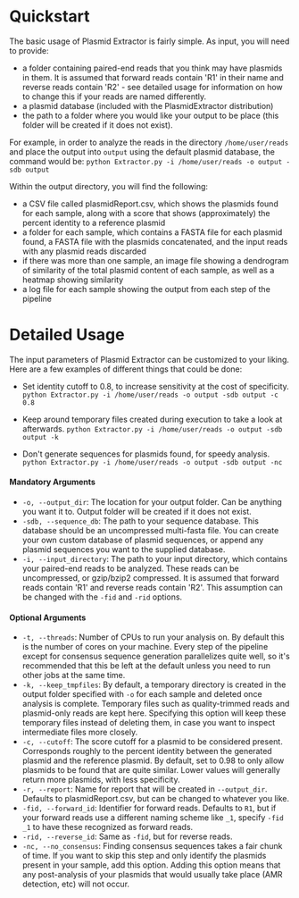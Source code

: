 # Quickstart

The basic usage of Plasmid Extractor is fairly simple. As input, you will need to provide:

- a folder containing paired-end reads that you think may have plasmids in them. It is assumed that forward reads contain 'R1' in their name and reverse reads contain 'R2' - see detailed usage for information on how to change this if your reads are named differently. 
- a plasmid database (included with the PlasmidExtractor distribution) 
- the path to a folder where you would like your output to be place (this folder will be created if it does not exist).

For example, in order to analyze the reads in the directory `/home/user/reads` and place the output into `output` using the default plasmid database, the command would be:
`python Extractor.py -i /home/user/reads -o output -sdb output`

Within the output directory, you will find the following:

- a CSV file called plasmidReport.csv, which shows the plasmids found for each sample, along with a score that shows (approximately) the percent identity to a reference plasmid
- a folder for each sample, which contains a FASTA file for each plasmid found, a FASTA file with the plasmids concatenated, and the input reads with any plasmid reads discarded
- if there was more than one sample, an image file showing a dendrogram of similarity of the total plasmid content of each sample, as well as a heatmap showing similarity
- a log file for each sample showing the output from each step of the pipeline 

# Detailed Usage

The input parameters of Plasmid Extractor can be customized to your liking. Here are a few examples of different things that could be done:

- Set identity cutoff to 0.8, to increase sensitivity at the cost of specificity.
`python Extractor.py -i /home/user/reads -o output -sdb output -c 0.8`

- Keep around temporary files created during execution to take a look at afterwards.
`python Extractor.py -i /home/user/reads -o output -sdb output -k`

- Don't generate sequences for plasmids found, for speedy analysis.
`python Extractor.py -i /home/user/reads -o output -sdb output -nc`


#### Mandatory Arguments

- `-o, --output_dir`: The location for your output folder. Can be anything you want it to. Output folder will be created if it does not exist.
- `-sdb, --sequence_db`: The path to your sequence database. This database should be an uncompressed multi-fasta file. You can create your own custom database
of plasmid sequences, or append any plasmid sequences you want to the supplied database.
- `-i, --input_directory`: The path to your input directory, which contains your paired-end reads to be analyzed. These reads can be uncompressed, or gzip/bzip2 compressed. It is assumed that forward
 reads contain 'R1' and reverse reads contain 'R2'. This assumption can be changed with the `-fid` and `-rid` options.

#### Optional Arguments

- `-t, --threads`: Number of CPUs to run your analysis on. By default this is the number of cores on your machine. Every step of the pipeline except for consensus sequence generation parallelizes quite well, so it's recommended that this be left at the default unless you need to run other jobs at the same time.
- `-k, --keep_tmpfiles`: By default, a temporary directory is created in the output folder specified with `-o` for each sample and deleted once analysis is complete. Temporary files such as quality-trimmed reads and plasmid-only reads are kept here. Specifying this option will keep these temporary files instead of deleting them, in case you want to inspect intermediate files more closely. 
- `-c, --cutoff`: The score cutoff for a plasmid to be considered present. Corresponds roughly to the percent identity between the generated plasmid and the reference plasmid. By default, set to 0.98 to only allow plasmids to be found that are quite similar. Lower values will generally return more plasmids, with less specificity. 
- `-r, --report`: Name for report that will be created in `--output_dir`. Defaults to plasmidReport.csv, but can be changed to whatever you like.
- `-fid, --forward_id`: Identifier for forward reads. Defaults to `R1`, but if your forward reads use a different naming scheme like `_1`, specify `-fid _1` to have these recognized as forward reads.
- `-rid, --reverse_id`: Same as `-fid`, but for reverse reads.
- `-nc, --no_consensus`: Finding consensus sequences takes a fair chunk of time. If you want to skip this step and only identify the plasmids present in your sample, add this option. Adding this option means that any post-analysis of your plasmids that would usually take place (AMR detection, etc) will not occur.
 



